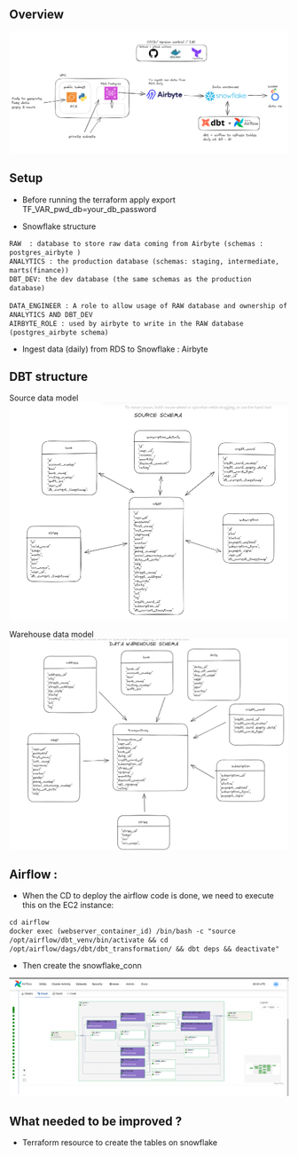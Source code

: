 ## Overview 
![archi.png](assets/archi.PNG)


## Setup 

* Before running the terraform apply 
export TF_VAR_pwd_db=your_db_password

* Snowflake structure 
```  
RAW  : database to store raw data coming from Airbyte (schemas : postgres_airbyte )
ANALYTICS : the production database (schemas: staging, intermediate, marts(finance))
DBT_DEV: the dev database (the same schemas as the production database)

DATA_ENGINEER : A role to allow usage of RAW database and ownership of ANALYTICS AND DBT_DEV
AIRBYTE_ROLE : used by airbyte to write in the RAW database (postgres_airbyte schema)

```

* Ingest data (daily) from RDS to Snowflake : Airbyte

## DBT structure 
Source data model 
![source.PNG](assets/oltp_data_model.PNG)

Warehouse data model 
![dest.PNG](assets/dw_data_model.PNG)

## Airflow : 
* When the CD to deploy the airflow code is done, we need to execute this on the EC2 instance: 
```
cd airflow 
docker exec (webserver_container_id) /bin/bash -c "source /opt/airflow/dbt_venv/bin/activate && cd /opt/airflow/dags/dbt/dbt_transformation/ && dbt deps && deactivate"
```


* Then create the snowflake_conn

![airflow.png](assets/airflowUI.PNG)


## What needed to be improved ? 
* Terraform resource to create the tables on snowflake



